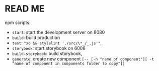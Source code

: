# READ ME

npm scripts:

- `start`: start the development server on 8080
- `build`: build production
- `test`: `"xo && stylelint './src/\*_/_.js'"`,
- `storybook`: start storybook on 6006
- `build-storybook`: build storybook,
- `generate`: create new component `[-- [-n "name of component"][ -t "name of component in components folder to copy"]]`

